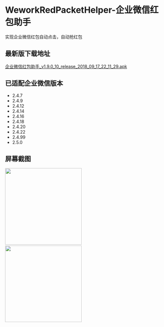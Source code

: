 # WeworkRedPacketHelper-企业微信红包助手
实现企业微信红包自动点击，自动抢红包

## 最新版下载地址
[企业微信红包助手_v1.9.0_10_release_2018_09_17_22_11_29.apk](https://github.com/chenyuebo/WeworkRedPacketHelper/raw/master/apk/%E4%BC%81%E4%B8%9A%E5%BE%AE%E4%BF%A1%E7%BA%A2%E5%8C%85%E5%8A%A9%E6%89%8B_v1.9.0_10_release_2018_09_17_22_11_29.apk)
## 已适配企业微信版本
- 2.4.7
- 2.4.9
- 2.4.12
- 2.4.14
- 2.4.16
- 2.4.18
- 2.4.20
- 2.4.22
- 2.4.99
- 2.5.0

## 屏幕截图

<img src="https://github.com/chenyuebo/WeworkRedPacketHelper/blob/master/%E5%B1%8F%E5%B9%95%E6%88%AA%E5%9B%BE/Screenshot_2018-09-01-10-07-22-395_com.cyb.wework.png" width="250px"/>
&nbsp;&nbsp;&nbsp;&nbsp;&nbsp;
<img src="https://github.com/chenyuebo/WeworkRedPacketHelper/blob/master/%E5%B1%8F%E5%B9%95%E6%88%AA%E5%9B%BE/Screenshot_2018-09-01-10-07-27-396_com.cyb.wework.png" width="250px"/>
